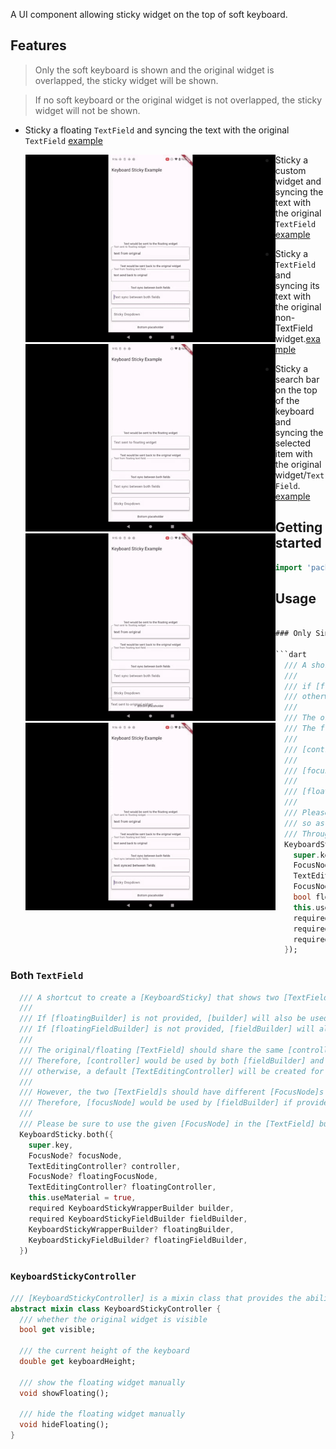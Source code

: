 <!--
This README describes the package. If you publish this package to pub.dev,
this README's contents appear on the landing page for your package.

For information about how to write a good package README, see the guide for
[writing package pages](https://dart.dev/guides/libraries/writing-package-pages).

For general information about developing packages, see the Dart guide for
[creating packages](https://dart.dev/guides/libraries/create-library-packages)
and the Flutter guide for
[developing packages and plugins](https://flutter.dev/developing-packages).
-->

A UI component allowing sticky widget on the top of soft keyboard.

## Features

> Only the soft keyboard is shown and the original widget is overlapped, the sticky widget will be shown.

> If no soft keyboard or the original widget is not overlapped, the sticky widget will not be shown.

- Sticky a floating `TextField` and syncing the text with the original `TextField` [example](https://github.com/SimonWang9610/keyboard_sticky/blob/main/example/lib/both.dart)

    <div style="float:left">
      <img src="https://github.com/SimonWang9610/keyboard_sticky/blob/main/snapshots/both.gif" width=400>
    </div>

- Sticky a custom widget and syncing the text with the original `TextField` [example](https://github.com/SimonWang9610/keyboard_sticky/blob/main/example/lib/only_original.dart)

    <div style="float:left">
      <img src="https://github.com/SimonWang9610/keyboard_sticky/blob/main/snapshots/only-original.gif" width=400>
    </div>

- Sticky a `TextField` and syncing its text with the original non-TextField widget.[example](https://github.com/SimonWang9610/keyboard_sticky/blob/main/example/lib/only_floating.dart)

    <div style="float:left">
      <img src="https://github.com/SimonWang9610/keyboard_sticky/blob/main/snapshots/only-floating.gif" width=400>
    </div>

- Sticky a search bar on the top of the keyboard and syncing the selected item with the original widget/`TextField`. [example](https://github.com/SimonWang9610/keyboard_sticky/blob/main/example/lib/sticky_dropdown.dart)

    <div style="float:left">
      <img src="https://github.com/SimonWang9610/keyboard_sticky/blob/main/snapshots/dropdown.gif" width=400>
    </div>

## Getting started

```dart
import 'package:keyboard_sticky/keyboard_sticky.dart';
```

## Usage

````dart

### Only Single `TextField`

```dart
  /// A shortcut to create a [KeyboardSticky] that only shows one [TextField] either in the original or floating widget.
  ///
  /// if [floating] is true, [fieldBuilder] will be used to build a [TextField] used by [builder];
  /// otherwise, [fieldBuilder] will be used to build a [TextField] used by [floatingBuilder].
  ///
  /// The original widget built from [builder] will be shown when the keyboard is not visible.
  /// The floating widget built from [floatingBuilder] will be shown when the keyboard is visible and the original widget is not visible.
  ///
  /// [controller] would be bound with [fieldBuilder] if provided.
  ///
  /// [focusNode] would be bound with [fieldBuilder] if provided and [floating] is false.
  ///
  /// [floatingFocusNode] would be bound with [floatingBuilder] if provided and [floating] is true.
  ///
  /// Please be sure to use the given [FocusNode] in the [TextField] built from [fieldBuilder],
  /// so as to listen to the focus changes and then show/hide the floating widget automatically.
  /// Through this way, you do not need to manage the floating widget manually via [KeyboardStickyController].
  KeyboardSticky.single({
    super.key,
    FocusNode? focusNode,
    TextEditingController? controller,
    FocusNode? floatingFocusNode,
    bool floating = false,
    this.useMaterial = true,
    required KeyboardStickyWrapperBuilder builder,
    required KeyboardStickyWrapperBuilder floatingBuilder,
    required KeyboardStickyFieldBuilder fieldBuilder,
  });
````

### Both `TextField`

```dart
  /// A shortcut to create a [KeyboardSticky] that shows two [TextField]s in both the original and floating widgets.
  ///
  /// If [floatingBuilder] is not provided, [builder] will also be used to build the floating widget.
  /// If [floatingFieldBuilder] is not provided, [fieldBuilder] will also be used to build the floating [TextField].
  ///
  /// The original/floating [TextField] should share the same [controller] so that they can share the same text value.
  /// Therefore, [controller] would be used by both [fieldBuilder] and [floatingFieldBuilder] if provided;
  /// otherwise, a default [TextEditingController] will be created for them.
  ///
  /// However, the two [TextField]s should have different [FocusNode]s so that they can be focused separately.
  /// Therefore, [focusNode] would be used by [fieldBuilder] if provided, while [floatingFocusNode] would be used by [floatingFieldBuilder] if provided.
  ///
  /// Please be sure to use the given [FocusNode] in the [TextField] built from [fieldBuilder]/[floatingFieldBuilder].
  KeyboardSticky.both({
    super.key,
    FocusNode? focusNode,
    TextEditingController? controller,
    FocusNode? floatingFocusNode,
    TextEditingController? floatingController,
    this.useMaterial = true,
    required KeyboardStickyWrapperBuilder builder,
    required KeyboardStickyFieldBuilder fieldBuilder,
    KeyboardStickyWrapperBuilder? floatingBuilder,
    KeyboardStickyFieldBuilder? floatingFieldBuilder,
  })
```

### `KeyboardStickyController`

```dart
/// [KeyboardStickyController] is a mixin class that provides the ability to show/hide the floating widget manually.
abstract mixin class KeyboardStickyController {
  /// whether the original widget is visible
  bool get visible;

  /// the current height of the keyboard
  double get keyboardHeight;

  /// show the floating widget manually
  void showFloating();

  /// hide the floating widget manually
  void hideFloating();
}
```
